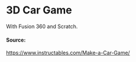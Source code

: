 # 3D Car Game

With Fusion 360 and Scratch.

#### Source:

https://www.instructables.com/Make-a-Car-Game/
